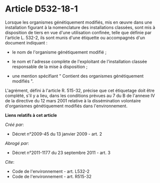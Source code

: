 # Article D532-18-1

Lorsque les organismes génétiquement modifiés, mis en œuvre dans une installation figurant à la nomenclature des
installations classées, sont mis à disposition de tiers en vue d'une utilisation confinée, telle que définie par l'article L.
532-2, ils sont munis d'une étiquette ou accompagnés d'un document indiquant :

- le nom de l'organisme génétiquement modifié ;

- le nom et l'adresse complète de l'exploitant de l'installation classée responsable de la mise à disposition ;

- une mention spécifiant " Contient des organismes génétiquement modifiés ".

L'agrément, défini à l'article R. 515-32, précise que cet étiquetage doit être complété, s'il y a lieu, dans les conditions
prévues au 7 du B de l'annexe IV de la directive du 12 mars 2001 relative à la dissémination volontaire d'organismes
génétiquement modifiés dans l'environnement.

**Liens relatifs à cet article**

_Créé par_:

  - Décret n°2009-45 du 13 janvier 2009 - art. 2

_Abrogé par_:

  - Décret n°2011-1177 du 23 septembre 2011 - art. 3

_Cite_:

  - Code de l'environnement - art. L532-2
  - Code de l'environnement - art. R515-32
